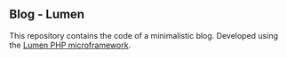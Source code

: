 ## Blog - Lumen

This repository contains the code of a minimalistic blog. Developed using the [Lumen PHP microframework](http://lumen.laravel.com/docs).
